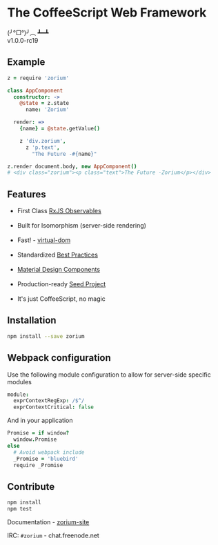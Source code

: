 # The CoffeeScript Web Framework <a class="anchor" name="intro"></a>

(╯°□°)╯︵ ┻━┻  
v1.0.0-rc19

## Example <a class="anchor" name="intro_example"></a>

```coffee
z = require 'zorium'

class AppComponent
  constructor: ->
    @state = z.state
      name: 'Zorium'

  render: =>
    {name} = @state.getValue()

    z 'div.zorium',
      z 'p.text',
        "The Future -#{name}"

z.render document.body, new AppComponent()
# <div class="zorium"><p class="text">The Future -Zorium</p></div>
```

## Features <a class="anchor" name="intro_features"></a>

  - First Class [RxJS Observables](https://github.com/Reactive-Extensions/RxJS)<br><br>
  - Built for Isomorphism (server-side rendering)<br><br>
  - Fast! - [virtual-dom](http://vdom-benchmark.github.io/vdom-benchmark/)<br><br>
  - Standardized [Best Practices](/best-practices)<br><br>
  - [Material Design Components](/paper)<br><br>
  - Production-ready [Seed Project](https://github.com/Zorium/zorium-seed)<br><br>
  - It's just CoffeeScript, no magic

## Installation <a class="anchor" name="intro_installation"></a>

```bash
npm install --save zorium
```

## Webpack configuration

Use the following module configuration to allow for server-side specific modules

```coffee
module:
  exprContextRegExp: /$^/
  exprContextCritical: false
```

And in your application

```coffee
Promise = if window?
  window.Promise
else
  # Avoid webpack include
  _Promise = 'bluebird'
  require _Promise
```

## Contribute <a class="anchor" name="intro_contribute"></a>

```bash
npm install
npm test
```

Documentation -  [zorium-site](https://github.com/Zorium/zorium-site)

IRC: `#zorium` - chat.freenode.net
